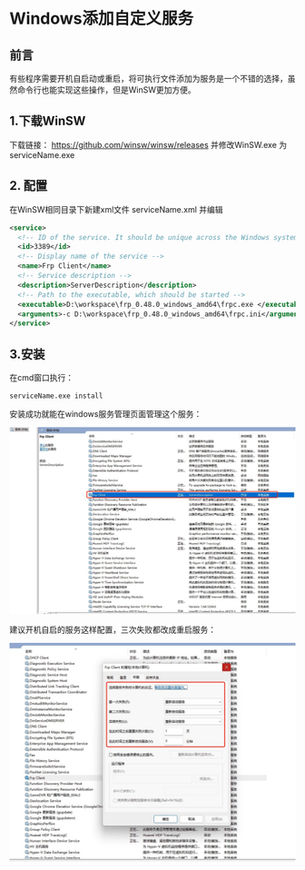 # Windows添加自定义服务

## 前言
有些程序需要开机自启动或重启，将可执行文件添加为服务是一个不错的选择，虽然命令行也能实现这些操作，但是WinSW更加方便。

## 1.下载WinSW
下载链接： https://github.com/winsw/winsw/releases
并修改WinSW.exe 为 serviceName.exe 



## 2. 配置

在WinSW相同目录下新建xml文件 serviceName.xml 并编辑
```xml
<service>
  <!-- ID of the service. It should be unique across the Windows system-->
  <id>3389</id>
  <!-- Display name of the service -->
  <name>Frp Client</name>
  <!-- Service description -->
  <description>ServerDescription</description>
  <!-- Path to the executable, which should be started -->
  <executable>D:\workspace\frp_0.48.0_windows_amd64\frpc.exe </executable>
  <arguments>-c D:\workspace\frp_0.48.0_windows_amd64\frpc.ini</arguments>
</service>

```



## 3.安装

在cmd窗口执行：

```shell
serviceName.exe install
```



安装成功就能在windows服务管理页面管理这个服务：

![image-20230316164401283](../images/image-20230316164401283.png)



建议开机自启的服务这样配置，三次失败都改成重启服务：

![6531678957220_.pic](../images/6531678957220_.pic.jpg)
